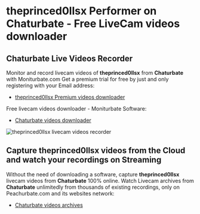 # theprinced0llsx Performer on Chaturbate - Free LiveCam videos downloader

## Chaturbate Live Videos Recorder

Monitor and record livecam videos of **theprinced0llsx** from **Chaturbate** with Moniturbate.com
Get a premium trial for free by just and only registering with your Email address:
* [theprinced0llsx Premium videos downloader](https://moniturbate.com/request-demo-licence-key.html)

Free livecam videos downloader - Moniturbate Software:
* [Chaturbate videos downloader](https://moniturbate.com/moniturbate-download-software.html)

![theprinced0llsx livecam videos recorder](https://peachurnet.com/templates/moniturbate-software.png)


## Capture theprinced0llsx videos from the Cloud and watch your recordings on Streaming

Without the need of downloading a software, capture **theprinced0llsx** livecam videos from **Chaturbate** 100% online.
Watch Livecam archives from **Chaturbate** unlimitedly from thousands of existing recordings, only on Peachurbate.com and its websites network:
* [Chaturbate videos archives](https://peachurnet.com/)